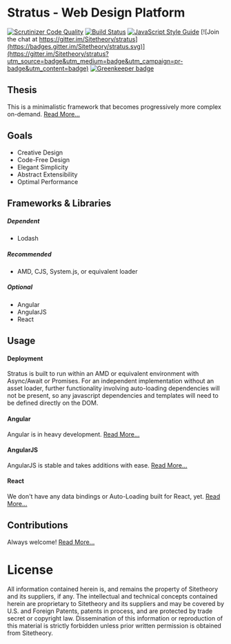 # Stratus - Web Design Platform

[![Scrutinizer Code Quality](https://scrutinizer-ci.com/g/Sitetheory/stratus/badges/quality-score.png?b=master)](https://scrutinizer-ci.com/g/Sitetheory/stratus/?branch=master) [![Build Status](https://travis-ci.org/Sitetheory/stratus.svg?branch=master)](https://travis-ci.org/Sitetheory/stratus) [![JavaScript Style Guide](https://img.shields.io/badge/code_style-standard-brightgreen.svg)](https://standardjs.com) [![Join the chat at https://gitter.im/Sitetheory/stratus](https://badges.gitter.im/Sitetheory/stratus.svg)](https://gitter.im/Sitetheory/stratus?utm_source=badge&utm_medium=badge&utm_campaign=pr-badge&utm_content=badge) [![Greenkeeper badge](https://badges.greenkeeper.io/Sitetheory/stratus.svg)](https://greenkeeper.io/)

## Thesis

This is a minimalistic framework that becomes progressively more complex on-demand.  [Read More...](docs/Thesis.md)

## Goals

* Creative Design
* Code-Free Design
* Elegant Simplicity
* Abstract Extensibility
* Optimal Performance

## Frameworks & Libraries

##### Dependent

* Lodash

##### Recommended

* AMD, CJS, System.js, or equivalent loader

##### Optional

* Angular
* AngularJS
* React

## Usage

#### Deployment

Stratus is built to run within an AMD or equivalent environment with Async/Await or Promises.  For an independent implementation without an asset loader, further functionality involving auto-loading dependencies will not be present, so any javascript dependencies and templates will need to be defined directly on the DOM. 

#### Angular

Angular is in heavy development.  [Read More...](docs/Angular.md)

#### AngularJS

AngularJS is stable and takes additions with ease.  [Read More...](docs/AngularJS.md)

#### React

We don't have any data bindings or Auto-Loading built for React, yet.  [Read More...](docs/React.md)

## Contributions

Always welcome!  [Read More...](docs/Contributing.md)

# License

All information contained herein is, and remains the property of Sitetheory and its suppliers, if any. The intellectual and technical concepts contained herein are proprietary to Sitetheory and its suppliers and may be covered by U.S. and Foreign Patents, patents in process, and are protected by trade secret or copyright law.  Dissemination of this information or reproduction of this material is strictly forbidden unless prior written permission is obtained from Sitetheory.
